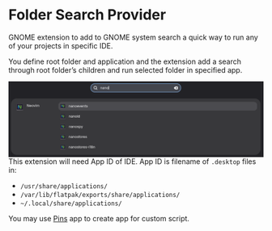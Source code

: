 # Folder Search Provider

GNOME extension to add to GNOME system search a quick way to run any of your projects in specific IDE.

You define root folder and application and the extension add a search through root folder’s children and run selected folder in specified app.

<img src="./example.png" alt="Folder Search Provider" align="right" />

This extension will need App ID of IDE. App ID is filename of `.desktop` files in:
- `/usr/share/applications/`
- `/var/lib/flatpak/exports/share/applications/`
- `~/.local/share/applications/`

You may use [Pins](https://flathub.org/apps/io.github.fabrialberio.pinapp) app to create app for custom script.
